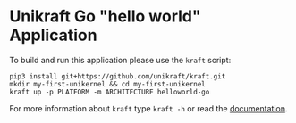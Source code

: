 # Unikraft Go "hello world" Application

To build and run this application please use the `kraft` script:

    pip3 install git+https://github.com/unikraft/kraft.git
    mkdir my-first-unikernel && cd my-first-unikernel
    kraft up -p PLATFORM -m ARCHITECTURE helloworld-go

For more information about `kraft` type ```kraft -h``` or read the
[documentation](http://docs.unikraft.org).

